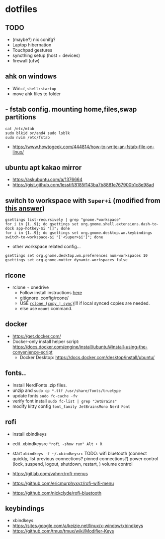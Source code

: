 # dotfiles

## TODO
- (maybe?) nix conifg?
- Laptop hibernation
- Touchpad gestures
- syncthing setup (host + devices)
- firewall (ufw)


## ahk on windows
- Win+r, `shell:startup`
- move ahk files to folder

## - fstab config. mounting home,files,swap partitions
```
cat /etc/mtab
sudo blkid or/and4 sudo lsblk
sudo nvim /etc/fstab
```
- https://www.howtogeek.com/444814/how-to-write-an-fstab-file-on-linux/

## ubuntu apt kakao mirror
- https://askubuntu.com/a/1376664
- https://gist.github.com/lesstif/8185f143ba7b8881e767900b1c8e98ad

## switch to workspace with `Super+i` (modified from [this answer](https://askubuntu.com/a/1295037))
```
gsettings list-recursively | grep "gnome.*workspace"
for i in {1..9}; do gsettings set org.gnome.shell.extensions.dash-to-dock app-hotkey-$i "[]"; done
for i in {1..9}; do gsettings set org.gnome.desktop.wm.keybindings switch-to-workspace-$i "['<Super>$i']"; done
```
- other workspace related config...
```
gsettings set org.gnome.desktop.wm.preferences num-workspaces 10
gsettings set org.gnome.mutter dynamic-workspaces false
```

## rlcone
- rclone + onedrive
    - Follow install instructions [here](https://www.sussex.ac.uk/its/help/guide.php?id=246)
    - gitignore .config/rcone/
    - USE [`rclone {copy | sync}`](https://rclone.org/commands/rclone_copy/)!!! if local synced copies are needed.
    - else use `mount` command.
## docker
- https://get.docker.com/
- Docker-only install helper script: https://docs.docker.com/engine/install/ubuntu/#install-using-the-convenience-script
    - Docker Desktop: https://docs.docker.com/desktop/install/ubuntu/

## fonts..
- Install NerdFonts .zip files.
- unzip and `sudo cp *.ttf /usr/share/fonts/truetype`
- update fonts `sudo fc-cache -fv`
- verify font install `sudo fc-list | grep "JetBrains"`
- modify kitty config `font_family JetBrainsMono Nerd Font`

## rofi
- install xbindkeys
- edit .xbindkeysrc `"rofi -show run" Alt + R`
- start `xbindkeys -f ~/.xbindkeysrc`
    TODO: 
    wifi 
    bluetooth (connect quickly, 
        list previous connections? pinned connections?)
    power control (lock, suspend, logout, shutdown, restart, )
    volume control 

- https://gitlab.com/vahnrr/rofi-menus
- https://github.com/ericmurphyxyz/rofi-wifi-menu
- https://github.com/nickclyde/rofi-bluetooth

## keybindings
- xbindkeys
- https://sites.google.com/a/keizie.net/linux/x-window/xbindkeys
- https://github.com/tmux/tmux/wiki/Modifier-Keys



